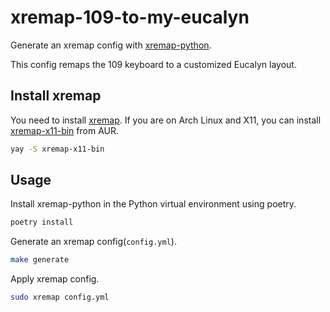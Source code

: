 # xremap-109-to-my-eucalyn

Generate an xremap config with [xremap-python](https://github.com/xremap/xremap-python).

This config remaps the 109 keyboard to a customized Eucalyn layout.

## Install xremap

You need to install [xremap](https://github.com/k0kubun/xremap). If you are on Arch Linux and X11, you can install [xremap-x11-bin](https://aur.archlinux.org/packages/xremap-x11-bin) from AUR.

```bash
yay -S xremap-x11-bin
```

## Usage

Install xremap-python in the Python virtual environment using poetry.

```bash
poetry install
```

Generate an xremap config(`config.yml`).

```bash
make generate
```

Apply xremap config.

```bash
sudo xremap config.yml
```
